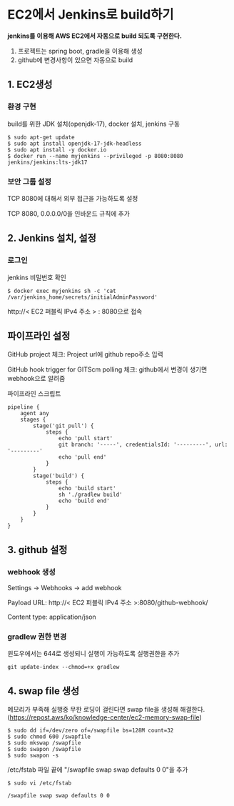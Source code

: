 # EC2에서 Jenkins로 build하기

**jenkins를 이용해 AWS EC2에서 자동으로 build 되도록 구현한다.**

1. 프로젝트는 spring boot, gradle을 이용해 생성
2. github에 변경사항이 있으면 자동으로 build

## 1. EC2생성

### 환경 구현

build를 위한 JDK 설치(openjdk-17), docker 설치, jenkins 구동

```
$ sudo apt-get update
$ sudo apt install openjdk-17-jdk-headless
$ sudo apt install -y docker.io
$ docker run --name myjenkins --privileged -p 8080:8080 jenkins/jenkins:lts-jdk17
```

### 보안 그룹 설정

TCP 8080에 대해서 외부 접근을 가능하도록 설정

TCP 8080, 0.0.0.0/0을 인바운드 규칙에 추가

## 2. Jenkins 설치, 설정

### 로그인

jenkins 비밀번호 확인

```
$ docker exec myjenkins sh -c 'cat /var/jenkins_home/secrets/initialAdminPassword' 
```

http://< EC2 퍼블릭 IPv4 주소 > : 8080으로 접속

## 파이프라인 설정

GitHub project 체크: Project url에 github repo주소 입력

GitHub hook trigger for GITScm polling 체크: github에서 변경이 생기면 webhook으로 알려줌

파이프라인 스크립트

```shell
pipeline {
    agent any
    stages {
        stage('git pull') {
            steps {
                echo 'pull start'
                git branch: '-----', credentialsId: '---------', url: '---------'
                echo 'pull end'
            }
        }
        stage('build') {
            steps {
                echo 'build start'
                sh './gradlew build'
                echo 'build end'
            }
        }
    }
}
```

## 3. github 설정

### webhook 생성

Settings -> Webhooks -> add webhook

Payload URL: http://< EC2 퍼블릭 IPv4 주소 >:8080/github-webhook/

Content type: application/json

### gradlew 권한 변경

윈도우에서는 644로 생성되니 실행이 가능하도록 실행권한을 추가

```
git update-index --chmod=+x gradlew
```

## 4. swap file 생성

메모리가 부족해 실행중 무한 로딩이 걸린다면 swap file을 생성해 해결한다. (https://repost.aws/ko/knowledge-center/ec2-memory-swap-file)

```
$ sudo dd if=/dev/zero of=/swapfile bs=128M count=32
$ sudo chmod 600 /swapfile
$ sudo mkswap /swapfile
$ sudo swapon /swapfile
$ sudo swapon -s
```

/etc/fstab 파일 끝에 "/swapfile swap swap defaults 0 0"을 추가

```
$ sudo vi /etc/fstab

/swapfile swap swap defaults 0 0
```
